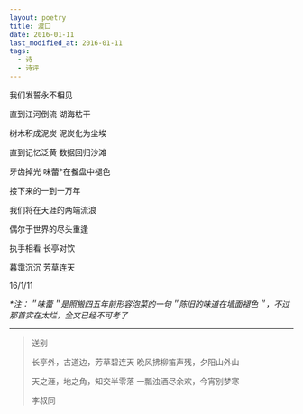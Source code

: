 ```yaml
---
layout: poetry
title: 渡口
date: 2016-01-11
last_modified_at: 2016-01-11
tags:
  - 诗
  - 诗评
---
```


我们发誓永不相见

直到江河倒流 湖海枯干

树木积成泥炭 泥炭化为尘埃

直到记忆泛黄 数据回归沙滩

牙齿掉光 味蕾\*在餐盘中褪色

接下来的一到一万年

我们将在天涯的两端流浪

偶尔于世界的尽头重逢

执手相看 长亭对饮

暮霭沉沉 芳草连天

16/1/11

*\*注：＂味蕾＂是照搬四五年前形容泡菜的一句＂陈旧的味道在墙面褪色＂，不过那首实在太烂，全文已经不可考了*

___

> 送别
> 
> 长亭外，古道边，芳草碧连天
> 晚风拂柳笛声残，夕阳山外山
> 
> 天之涯，地之角，知交半零落
> 一瓢浊酒尽余欢，今宵别梦寒
> 
> 李叔同

